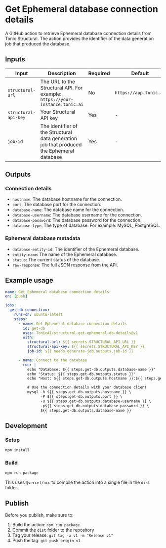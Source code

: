 # Get Ephemeral database connection details

A GitHub action to retrieve Ephemeral database connection details from Tonic Structural. The action provides the identifier of the data generation job that produced the database.

## Inputs

| Input | Description | Required | Default |
|-------|-------------|----------|---------|
| `structural-url` | The URL to the Structural API. For example: `https://your-instance.tonic.ai` | No | `https://app.tonic.ai` |
| `structural-api-key` | Your Structural API key | Yes | - |
| `job-id` | The identifier of the Structural data generation job that produced the Ephemeral database | Yes | - |

## Outputs

### Connection details

- `hostname`: The database hostname for the connection.
- `port`: The database port for the connection.
- `database-name`: The database name for the connection.
- `database-username`: The database username for the connection.
- `database-password`: The database password for the connection.
- `database-type`: The type of database. For example: MySQL, PostgreSQL.

### Ephemeral database metadata

- `database-entity-id`: The identifier of the Ephemeral database.
- `entity-name`: The name of the Ephemeral database.
- `status`: The current status of the database.
- `raw-response`: The full JSON response from the API.

## Example usage

```yaml
name: Get Ephemeral database connection details
on: [push]

jobs:
  get-db-connection:
    runs-on: ubuntu-latest
    steps:
      - name: Get Ephemeral database connection details
        id: get-db
        uses: TonicAI/structural-get-ephemeral-db-details@v1
        with:
          structural-url: ${{ secrets.STRUCTURAL_API_URL }}
          structural-api-key: ${{ secrets.STRUCTURAL_API_KEY }}
          job-id: ${{ needs.generate-job.outputs.job-id }}

      - name: Connect to the database
        run: |
          echo "Database: ${{ steps.get-db.outputs.database-name }}"
          echo "Status: ${{ steps.get-db.outputs.status }}"
          echo "Host: ${{ steps.get-db.outputs.hostname }}:${{ steps.get-db.outputs.port }}"

          # Use the connection details with your database client
          mysql -h ${{ steps.get-db.outputs.hostname }} \
                -P ${{ steps.get-db.outputs.port }} \
                -u ${{ steps.get-db.outputs.database-username }} \
                -p${{ steps.get-db.outputs.database-password }} \
                ${{ steps.get-db.outputs.database-name }}
```

## Development

### Setup
```bash
npm install
```

### Build
```bash
npm run package
```

This uses `@vercel/ncc` to compile the action into a single file in the `dist` folder.

## Publish

Before you publish, make sure to:
1. Build the action: `npm run package`
2. Commit the `dist` folder to the repository
3. Tag your release: `git tag -a v1 -m "Release v1"`
4. Push the tag: `git push origin v1`
